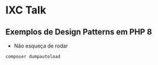 # IXC Talk

## Exemplos de Design Patterns em PHP 8

- Não esqueça de rodar

```bash
composer dumpautoload
```